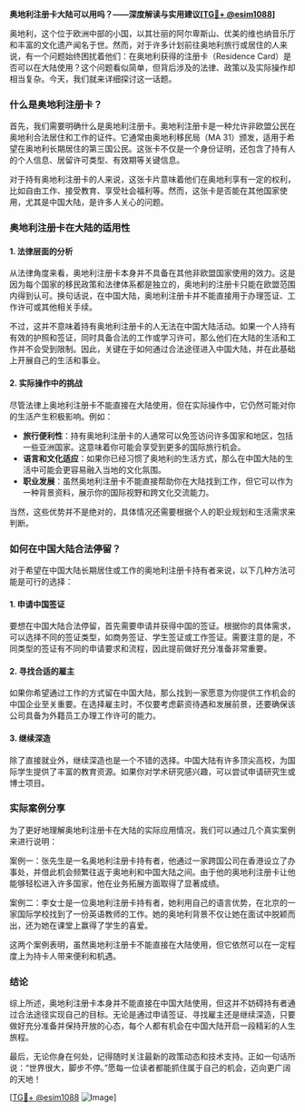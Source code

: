 **奥地利注册卡大陆可以用吗？——深度解读与实用建议[[TG💪+ @esim1088](https://t.me/s/esim1088)]**

奥地利，这个位于欧洲中部的小国，以其壮丽的阿尔卑斯山、优美的维也纳音乐厅和丰富的文化遗产闻名于世。然而，对于许多计划前往奥地利旅行或居住的人来说，有一个问题始终困扰着他们：在奥地利获得的注册卡（Residence Card）是否可以在大陆使用？这个问题看似简单，但背后涉及的法律、政策以及实际操作却相当复杂。今天，我们就来详细探讨这一话题。

### 什么是奥地利注册卡？

首先，我们需要明确什么是奥地利注册卡。奥地利注册卡是一种允许非欧盟公民在奥地利合法居住和工作的证件。它通常由奥地利移民局（MA 31）颁发，适用于希望在奥地利长期居住的第三国公民。这张卡不仅是一个身份证明，还包含了持有人的个人信息、居留许可类型、有效期等关键信息。

对于持有奥地利注册卡的人来说，这张卡片意味着他们在奥地利享有一定的权利，比如自由工作、接受教育、享受社会福利等。然而，这张卡是否能在其他国家使用，尤其是中国大陆，是许多人关心的问题。

### 奥地利注册卡在大陆的适用性

#### 1. **法律层面的分析**
从法律角度来看，奥地利注册卡本身并不具备在其他非欧盟国家使用的效力。这是因为每个国家的移民政策和法律体系都是独立的，奥地利的注册卡只能在欧盟范围内得到认可。换句话说，在中国大陆，奥地利注册卡并不能直接用于办理签证、工作许可或其他相关手续。

不过，这并不意味着持有奥地利注册卡的人无法在中国大陆活动。如果一个人持有有效的护照和签证，同时具备合法的工作或学习许可，那么他们在大陆的生活和工作并不会受到限制。因此，关键在于如何通过合法途径进入中国大陆，并在此基础上开展自己的生活和事业。

#### 2. **实际操作中的挑战**
尽管法律上奥地利注册卡不能直接在大陆使用，但在实际操作中，它仍然可能对你的生活产生积极影响。例如：

- **旅行便利性**：持有奥地利注册卡的人通常可以免签访问许多国家和地区，包括一些亚洲国家。这意味着你可能会享受到更多的国际旅行机会。
- **语言和文化适应**：如果你已经习惯了奥地利的生活方式，那么在中国大陆的生活中可能会更容易融入当地的文化氛围。
- **职业发展**：虽然奥地利注册卡不能直接帮助你在大陆找到工作，但它可以作为一种背景资料，展示你的国际视野和跨文化交流能力。

当然，这些优势并不是绝对的，具体情况还需要根据个人的职业规划和生活需求来判断。

### 如何在中国大陆合法停留？

对于希望在中国大陆长期居住或工作的奥地利注册卡持有者来说，以下几种方法可能是可行的选择：

#### 1. **申请中国签证**
要想在中国大陆合法停留，首先需要申请并获得中国的签证。根据你的具体需求，可以选择不同的签证类型，如商务签证、学生签证或工作签证。需要注意的是，不同类型的签证有不同的申请要求和流程，因此提前做好充分准备非常重要。

#### 2. **寻找合适的雇主**
如果你希望通过工作的方式留在中国大陆，那么找到一家愿意为你提供工作机会的中国企业至关重要。在选择雇主时，不仅要考虑薪资待遇和发展前景，还要确保该公司具备为外籍员工办理工作许可的能力。

#### 3. **继续深造**
除了直接就业外，继续深造也是一个不错的选择。中国大陆有许多顶尖高校，为国际学生提供了丰富的教育资源。如果你对学术研究感兴趣，可以尝试申请研究生或博士项目。

### 实际案例分享

为了更好地理解奥地利注册卡在大陆的实际应用情况，我们可以通过几个真实案例来进行说明：

案例一：张先生是一名奥地利注册卡持有者，他通过一家跨国公司在香港设立了办事处，并借此机会频繁往返于奥地利和中国大陆之间。由于他的奥地利注册卡让他能够轻松进入许多国家，他在业务拓展方面取得了显著成绩。

案例二：李女士是一位奥地利注册卡持有者，她利用自己的语言优势，在北京的一家国际学校找到了一份英语教师的工作。她的奥地利背景不仅让她在面试中脱颖而出，还为她在课堂上赢得了学生的喜爱。

这两个案例表明，虽然奥地利注册卡不能直接在大陆使用，但它依然可以在一定程度上为持卡人带来便利和机遇。

### 结论

综上所述，奥地利注册卡本身并不能直接在中国大陆使用，但这并不妨碍持有者通过合法途径实现自己的目标。无论是通过申请签证、寻找雇主还是继续深造，只要做好充分准备并保持开放的心态，每个人都有机会在中国大陆开启一段精彩的人生旅程。

最后，无论你身在何处，记得随时关注最新的政策动态和技术支持。正如一句话所说：“世界很大，脚步不停。”愿每一位读者都能抓住属于自己的机会，迈向更广阔的天地！

[[TG💪+ @esim1088](https://t.me/s/esim1088) ![Image](https://i.postimg.cc/4NQfJmqS/Snipaste-2025-05-13-00-14-12.png)]